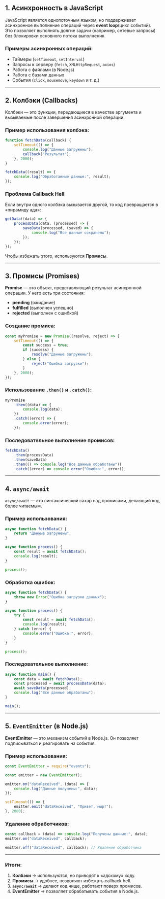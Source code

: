 
## 1. Асинхронность в JavaScript

JavaScript является однопоточным языком, но поддерживает асинхронное выполнение операций через **event loop**(цикл событий). Это позволяет выполнять долгие задачи (например, сетевые запросы) без блокировки основного потока выполнения.

### Примеры асинхронных операций:

- Таймеры (`setTimeout`, `setInterval`)
- Запросы к серверу (`fetch`, `XMLHttpRequest`, `axios`)
- Работа с файлами (в Node.js)
- Работа с базами данных
- События (`click`, `mousemove`, `keydown` и т. д.)

---

## 2. Колбэки (Callbacks)

Колбэки — это функции, передающиеся в качестве аргумента и вызываемые после завершения асинхронной операции.

### Пример использования колбэка:

```JavaScript
function fetchData(callback) {
    setTimeout(() => {
        console.log("Данные загружены");
        callback("Результат");
    }, 2000);
}

fetchData((result) => {
    console.log("Обработанные данные:", result);
});
```

### Проблема Callback Hell

Если внутри одного колбэка вызывается другой, то код превращается в «пирамиду ада»:

```JavaScript
getData((data) => {
    processData(data, (processed) => {
        saveData(processed, (saved) => {
            console.log("Все данные сохранены");
        });
    });
});
```

Чтобы избежать этого, используются **Промисы**.

---

## 3. Промисы (Promises)

**Promise** — это объект, представляющий результат асинхронной операции. У него есть три состояния:

- **pending** (ожидание)
- **fulfilled** (выполнен успешно)
- **rejected** (выполнен с ошибкой)

### Создание промиса:

```JavaScript
const myPromise = new Promise((resolve, reject) => {
    setTimeout(() => {
        const success = true;
        if (success) {
            resolve("Данные загружены");
        } else {
            reject("Ошибка загрузки");
        }
    }, 2000);
});
```
### Использование `.then()` и `.catch()`:

```JavaScript
myPromise
    .then((data) => {
        console.log(data);
    })
    .catch((error) => {
        console.error(error);
    });

```
### Последовательное выполнение промисов:

```JavaScript
fetchData()
    .then(processData)
    .then(saveData)
    .then(() => console.log("Все данные обработаны"))
    .catch((error) => console.error("Ошибка:", error));

```

---

## 4. `async/await`

`async/await` — это синтаксический сахар над промисами, делающий код более читаемым.

### Пример использования:

```JavaScript
async function fetchData() {
    return "Данные загружены";
}

async function process() {
    const result = await fetchData();
    console.log(result);
}

process();

```

### Обработка ошибок:

```JavaScript
async function fetchData() {
    throw new Error("Ошибка загрузки данных");
}

async function process() {
    try {
        const result = await fetchData();
        console.log(result);
    } catch (error) {
        console.error("Ошибка:", error);
    }
}

process();
```

### Последовательное выполнение:

```JavaScript
async function main() {
    const data = await fetchData();
    const processed = await processData(data);
    await saveData(processed);
    console.log("Все данные обработаны");
}

main();
```

---

## 5. `EventEmitter` (в Node.js)

**EventEmitter** — это механизм событий в Node.js. Он позволяет подписываться и реагировать на события.

### Пример использования:

```JavaScript
const EventEmitter = require("events");

const emitter = new EventEmitter();

emitter.on("dataReceived", (data) => {
    console.log("Данные получены:", data);
});

setTimeout(() => {
    emitter.emit("dataReceived", "Привет, мир!");
}, 2000);
```

### Удаление обработчиков:

```JavaScript
const callback = (data) => console.log("Получены данные:", data);
emitter.on("dataReceived", callback);

emitter.off("dataReceived", callback); // Удаление обработчика
```

---

### Итоги:

1. **Колбэки** → используются, но приводят к «адскому» коду.
2. **Промисы** → удобнее, позволяют избежать callback hell.
3. **`async/await`** → делают код чище, работают поверх промисов.
4. **EventEmitter** → позволяет обрабатывать события в Node.js.


